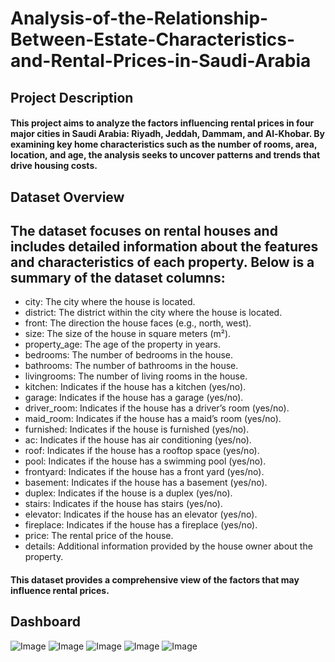 # Analysis-of-the-Relationship-Between-Estate-Characteristics-and-Rental-Prices-in-Saudi-Arabia

## Project Description
#### This project aims to analyze the factors influencing rental prices in four major cities in Saudi Arabia: Riyadh, Jeddah, Dammam, and Al-Khobar. By examining key home characteristics such as the number of rooms, area, location, and age, the analysis seeks to uncover patterns and trends that drive housing costs.
## Dataset Overview

## The dataset focuses on rental houses and includes detailed information about the features and characteristics of each property. Below is a summary of the dataset columns: 
- city: The city where the house is located. 
- district: The district within the city where the house is located. 
- front: The direction the house faces (e.g., north, west). 
- size: The size of the house in square meters (m²). 
- property_age: The age of the property in years. 
- bedrooms: The number of bedrooms in the house. 
- bathrooms: The number of bathrooms in the house. 
- livingrooms: The number of living rooms in the house. 
- kitchen: Indicates if the house has a kitchen (yes/no). 
- garage: Indicates if the house has a garage (yes/no). 
- driver_room: Indicates if the house has a driver’s room (yes/no). 
- maid_room: Indicates if the house has a maid’s room (yes/no). 
- furnished: Indicates if the house is furnished (yes/no). 
- ac: Indicates if the house has air conditioning (yes/no). 
- roof: Indicates if the house has a rooftop space (yes/no). 
- pool: Indicates if the house has a swimming pool (yes/no). 
- frontyard: Indicates if the house has a front yard (yes/no). 
- basement: Indicates if the house has a basement (yes/no). 
- duplex: Indicates if the house is a duplex (yes/no). 
- stairs: Indicates if the house has stairs (yes/no). 
- elevator: Indicates if the house has an elevator (yes/no).    
- fireplace: Indicates if the house has a fireplace (yes/no). 
- price: The rental price of the house. 
- details: Additional information provided by the house owner about the property. 
#### This dataset provides a comprehensive view of the factors that may influence rental prices. 
## Dashboard 
![Image](https://github.com/user-attachments/assets/26ec2c02-3488-45d8-8bb1-352a1ddef443)
![Image](https://github.com/user-attachments/assets/62044a7e-8029-43a6-8339-5b1f56ee739c)
![Image](https://github.com/user-attachments/assets/65ca454a-c88e-4eae-bf24-6042ee4ba46c)
![Image](https://github.com/user-attachments/assets/220c500a-8c2a-45d6-8a58-3f4ab8b75854)
![Image](https://github.com/user-attachments/assets/a9511cad-6aed-46c1-a7da-ccc0f8b2b983)

